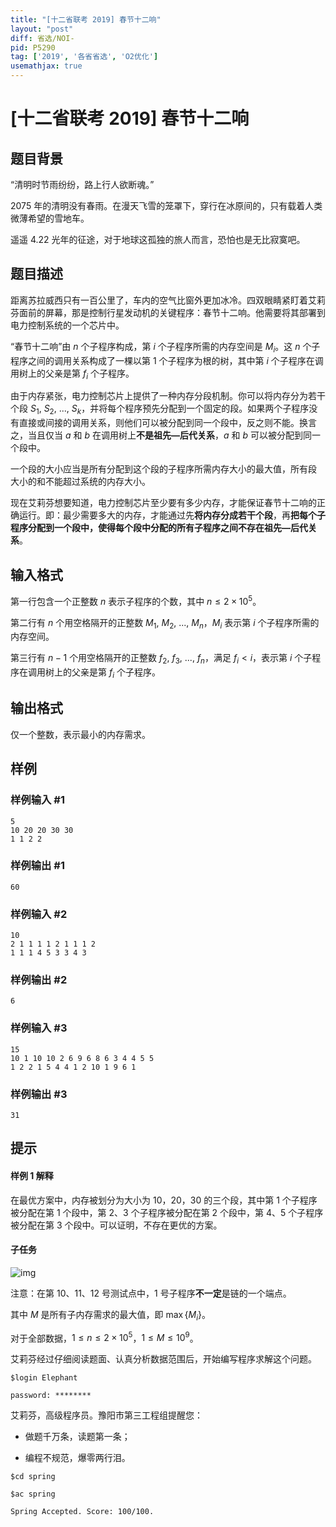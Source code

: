 ```yaml
---
title: "[十二省联考 2019] 春节十二响"
layout: "post"
diff: 省选/NOI-
pid: P5290
tag: ['2019', '各省省选', 'O2优化']
usemathjax: true
---
```


# [十二省联考 2019] 春节十二响
## 题目背景

“清明时节雨纷纷，路上行人欲断魂。”

$2075$ 年的清明没有春雨。在漫天飞雪的笼罩下，穿行在冰原间的，只有载着人类微薄希望的雪地车。

遥遥 $4.22$ 光年的征途，对于地球这孤独的旅人而言，恐怕也是无比寂寞吧。
## 题目描述

距离苏拉威西只有一百公里了，车内的空气比窗外更加冰冷。四双眼睛紧盯着艾莉
芬面前的屏幕，那是控制行星发动机的关键程序：春节十二响。他需要将其部署到电力控制系统的一个芯片中。

“春节十二响”由 $n$ 个子程序构成，第 $i$ 个子程序所需的内存空间是 $M_i$。这 $n$ 个子程序之间的调用关系构成了一棵以第 $1$ 个子程序为根的树，其中第 $i$ 个子程序在调用树上的父亲是第 $f_i$ 个子程序。

由于内存紧张，电力控制芯片上提供了一种内存分段机制。你可以将内存分为若干
个段 $S_1$, $S_2$, ..., $S_k$，并将每个程序预先分配到一个固定的段。如果两个子程序没有直接或间接的调用关系，则他们可以被分配到同一个段中，反之则不能。换言之，当且仅当 $a$ 和 $b$ 在调用树上**不是祖先—后代关系**，$a$ 和 $b$ 可以被分配到同一个段中。

一个段的大小应当是所有分配到这个段的子程序所需内存大小的最大值，所有段
大小的和不能超过系统的内存大小。

现在艾莉芬想要知道，电力控制芯片至少要有多少内存，才能保证春节十二响的正
确运行。即：最少需要多大的内存，才能通过先**将内存分成若干个段**，再**把每个子程序分配到一个段中，使得每个段中分配的所有子程序之间不存在祖先—后代关系**。
## 输入格式

第一行包含一个正整数 $n$ 表示子程序的个数，其中 $n \leqslant 2 \times 10^5$。

第二行有 $n$ 个用空格隔开的正整数 $M_1$, $M_2$, ..., $M_n$，$M_i$ 表示第 $i$ 个子程序所需的内存空间。

第三行有 $n - 1$ 个用空格隔开的正整数 $f_2$, $f_3$, ..., $f_n$，满足 $f_i < i$，表示第 $i$ 个子程序在调用树上的父亲是第 $f_i$ 个子程序。
## 输出格式

仅一个整数，表示最小的内存需求。
## 样例

### 样例输入 #1
```
5
10 20 20 30 30
1 1 2 2
```
### 样例输出 #1
```
60
```
### 样例输入 #2
```
10
2 1 1 1 1 2 1 1 1 2
1 1 1 4 5 3 3 4 3
```
### 样例输出 #2
```
6
```
### 样例输入 #3
```
15
10 1 10 10 2 6 9 6 8 6 3 4 4 5 5
1 2 2 1 5 4 4 1 2 10 1 9 6 1
```
### 样例输出 #3
```
31
```
## 提示

#### 样例 $1$ 解释
在最优方案中，内存被划分为大小为 $10$，$20$，$30$ 的三个段，其中第 $1$ 个子程序被分配在第 $1$ 个段中，第 $2$、$3$ 个子程序被分配在第 $2$ 个段中，第 $4$、$5$ 个子程序被分配在第 $3$ 个段中。可以证明，不存在更优的方案。

#### 子任务
![img](https://s2.ax1x.com/2019/04/07/AhSGzd.png)

注意：在第 $10$、$11$、$12$ 号测试点中，$1$ 号子程序**不一定**是链的一个端点。

其中 $M$ 是所有子内存需求的最大值，即 $\max\left\{M_i\right\}$。

对于全部数据，$1 \leqslant n \leqslant2 \times 10^5$，$1 \leqslant M \leqslant 10^9$。

艾莉芬经过仔细阅读题面、认真分析数据范围后，开始编写程序求解这个问题。

$\texttt{\$ login Elephant}$

$\texttt{password: ********}$

艾莉芬，高级程序员。豫阳市第三工程组提醒您：

- 做题千万条，读题第一条；

- 编程不规范，爆零两行泪。

$\texttt{\$ cd spring}$

$\texttt{\$ ac spring}$

$\texttt{Spring Accepted. Score: 100/100.}$

